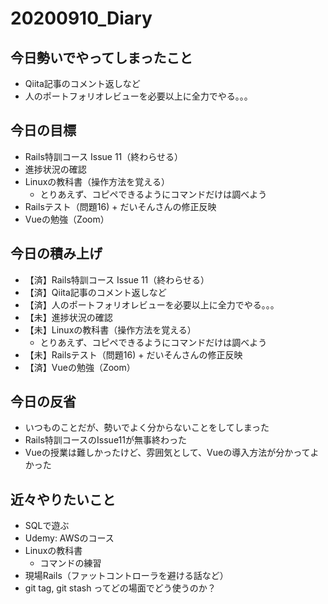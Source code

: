 # 20200910_Diary

## 今日勢いでやってしまったこと

- Qiita記事のコメント返しなど
- 人のポートフォリオレビューを必要以上に全力でやる。。。

## 今日の目標

- Rails特訓コース Issue 11（終わらせる）
- 進捗状況の確認
- Linuxの教科書（操作方法を覚える）
  - とりあえず、コピペできるようにコマンドだけは調べよう
- Railsテスト（問題16) + だいそんさんの修正反映
- Vueの勉強（Zoom）

## 今日の積み上げ

- 【済】Rails特訓コース Issue 11（終わらせる）
- 【済】Qiita記事のコメント返しなど
- 【済】人のポートフォリオレビューを必要以上に全力でやる。。。
- 【未】進捗状況の確認
- 【未】Linuxの教科書（操作方法を覚える）
  - とりあえず、コピペできるようにコマンドだけは調べよう
- 【未】Railsテスト（問題16) + だいそんさんの修正反映
- 【済】Vueの勉強（Zoom）

## 今日の反省

- いつものことだが、勢いでよく分からないことをしてしまった
- Rails特訓コースのIssue11が無事終わった
- Vueの授業は難しかったけど、雰囲気として、Vueの導入方法が分かってよかった

## 近々やりたいこと

- SQLで遊ぶ
- Udemy: AWSのコース
- Linuxの教科書
  - コマンドの練習
- 現場Rails（ファットコントローラを避ける話など）
- git tag, git stash ってどの場面でどう使うのか？
